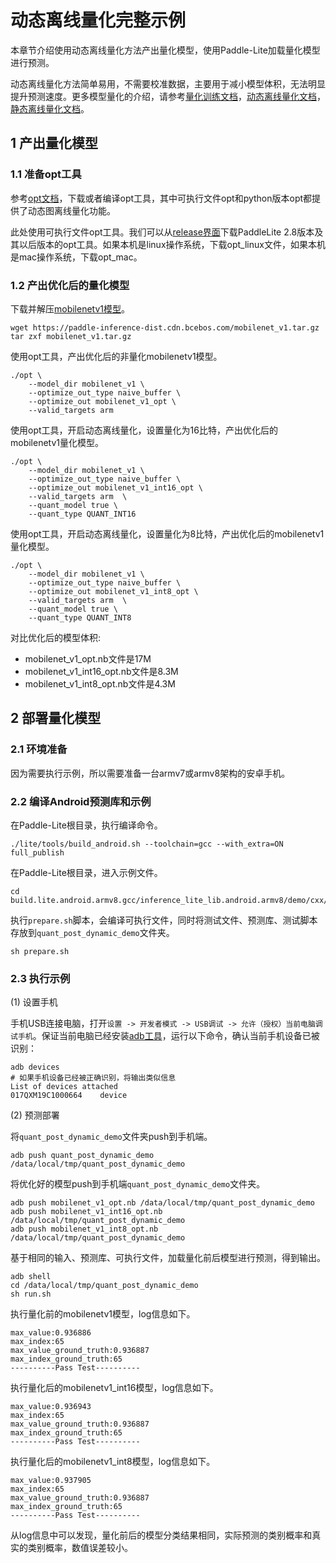 # 动态离线量化完整示例

本章节介绍使用动态离线量化方法产出量化模型，使用Paddle-Lite加载量化模型进行预测。

动态离线量化方法简单易用，不需要校准数据，主要用于减小模型体积，无法明显提升预测速度。更多模型量化的介绍，请参考[量化训练文档](../user_guides/quant_aware)，[动态离线量化文档](../user_guides/quant_post_dynamic)，[静态离线量化文档](../user_guides/quant_post_static)。

## 1 产出量化模型

### 1.1 准备opt工具

参考[opt文档](../user_guides/model_optimize_tool)，下载或者编译opt工具，其中可执行文件opt和python版本opt都提供了动态图离线量化功能。

此处使用可执行文件opt工具。我们可以从[release界面](https://github.com/PaddlePaddle/Paddle-Lite/releases)下载PaddleLite 2.8版本及其以后版本的opt工具。如果本机是linux操作系统，下载opt_linux文件，如果本机是mac操作系统，下载opt_mac。

### 1.2 产出优化后的量化模型

下载并解压[mobilenetv1模型](https://paddle-inference-dist.cdn.bcebos.com/mobilenet_v1.tar.gz)。
```
wget https://paddle-inference-dist.cdn.bcebos.com/mobilenet_v1.tar.gz
tar zxf mobilenet_v1.tar.gz
```

使用opt工具，产出优化后的非量化mobilenetv1模型。

```shell
./opt \
    --model_dir mobilenet_v1 \
    --optimize_out_type naive_buffer \
    --optimize_out mobilenet_v1_opt \
    --valid_targets arm
```

使用opt工具，开启动态离线量化，设置量化为16比特，产出优化后的mobilenetv1量化模型。

```shell
./opt \
    --model_dir mobilenet_v1 \
    --optimize_out_type naive_buffer \
    --optimize_out mobilenet_v1_int16_opt \
    --valid_targets arm  \
    --quant_model true \
    --quant_type QUANT_INT16
```

使用opt工具，开启动态离线量化，设置量化为8比特，产出优化后的mobilenetv1量化模型。

```shell
./opt \
    --model_dir mobilenet_v1 \
    --optimize_out_type naive_buffer \
    --optimize_out mobilenet_v1_int8_opt \
    --valid_targets arm  \
    --quant_model true \
    --quant_type QUANT_INT8
```

对比优化后的模型体积:
* mobilenet_v1_opt.nb文件是17M
* mobilenet_v1_int16_opt.nb文件是8.3M
* mobilenet_v1_int8_opt.nb文件是4.3M

## 2 部署量化模型

### 2.1 环境准备

因为需要执行示例，所以需要准备一台armv7或armv8架构的安卓手机。

### 2.2 编译Android预测库和示例

在Paddle-Lite根目录，执行编译命令。
```
./lite/tools/build_android.sh --toolchain=gcc --with_extra=ON full_publish
```

在Paddle-Lite根目录，进入示例文件。
```
cd build.lite.android.armv8.gcc/inference_lite_lib.android.armv8/demo/cxx/quant_post_dynamic
```

执行`prepare.sh`脚本，会编译可执行文件，同时将测试文件、预测库、测试脚本存放到`quant_post_dynamic_demo`文件夹。
```
sh prepare.sh
```

### 2.3 执行示例

(1) 设置手机

手机USB连接电脑，打开`设置 -> 开发者模式 -> USB调试 -> 允许（授权）当前电脑调试手机`。保证当前电脑已经安装[adb工具](https://developer.android.com/studio/command-line/adb)，运行以下命令，确认当前手机设备已被识别：

``` shell
adb devices
# 如果手机设备已经被正确识别，将输出类似信息
List of devices attached
017QXM19C1000664	device
```

(2) 预测部署

将`quant_post_dynamic_demo`文件夹push到手机端。
```
adb push quant_post_dynamic_demo /data/local/tmp/quant_post_dynamic_demo
```

将优化好的模型push到手机端`quant_post_dynamic_demo`文件夹。
```
adb push mobilenet_v1_opt.nb /data/local/tmp/quant_post_dynamic_demo
adb push mobilenet_v1_int16_opt.nb /data/local/tmp/quant_post_dynamic_demo
adb push mobilenet_v1_int8_opt.nb /data/local/tmp/quant_post_dynamic_demo
```

基于相同的输入、预测库、可执行文件，加载量化前后模型进行预测，得到输出。
```
adb shell
cd /data/local/tmp/quant_post_dynamic_demo
sh run.sh
```

执行量化前的mobilenetv1模型，log信息如下。
```
max_value:0.936886
max_index:65
max_value_ground_truth:0.936887
max_index_ground_truth:65
----------Pass Test----------
```

执行量化后的mobilenetv1_int16模型，log信息如下。
```
max_value:0.936943
max_index:65
max_value_ground_truth:0.936887
max_index_ground_truth:65
----------Pass Test----------
```

执行量化后的mobilenetv1_int8模型，log信息如下。
```
max_value:0.937905
max_index:65
max_value_ground_truth:0.936887
max_index_ground_truth:65
----------Pass Test----------
```

从log信息中可以发现，量化前后的模型分类结果相同，实际预测的类别概率和真实的类别概率，数值误差较小。
